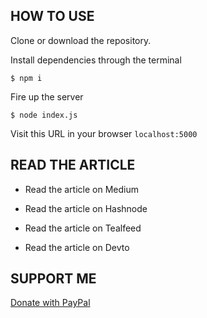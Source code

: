 ## HOW TO USE

Clone or download the repository.

Install dependencies through the terminal

```
$ npm i
```
Fire up the server

```
$ node index.js
```
Visit this URL in your browser `localhost:5000`

## READ THE ARTICLE

- Read the article on Medium

- Read the article on Hashnode

- Read the article on Tealfeed

- Read the article on Devto

## SUPPORT ME

[Donate with PayPal](https://www.paypal.com/donate/?hosted_button_id=ZYK9PQ8UFRTA4)